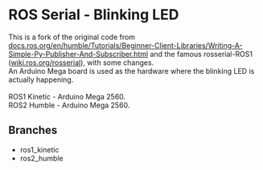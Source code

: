 # ROS Serial - Blinking LED
This is a fork of the original code from <ins>docs.ros.org/en/humble/Tutorials/Beginner-Client-Libraries/Writing-A-Simple-Py-Publisher-And-Subscriber.html</ins> and the famous rosserial-ROS1 (<ins>wiki.ros.org/rosserial</ins>), with some changes.<br />
An Arduino Mega board is used as the hardware where the blinking LED is actually happening.<br /><br />
ROS1 Kinetic - Arduino Mega 2560.<br />
ROS2 Humble - Arduino Mega 2560.<br />
## Branches<br /> 
- ros1_kinetic<br />
- ros2_humble
